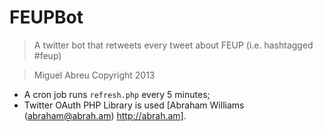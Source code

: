 # FEUPBot

> A twitter bot that retweets every tweet about FEUP (i.e. hashtagged #feup)

> Miguel Abreu
> Copyright 2013

* A cron job runs `refresh.php` every 5 minutes;
* Twitter OAuth PHP Library is used [Abraham Williams (abraham@abrah.am) http://abrah.am].
